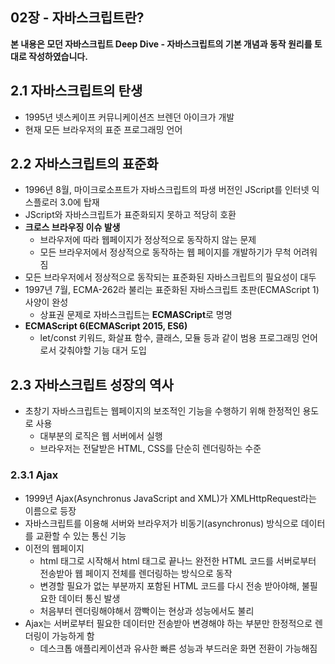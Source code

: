 ## 02장 - 자바스크립트란?

**본 내용은 모던 자바스크립트 Deep Dive - 자바스크립트의 기본 개념과 동작 원리를 토대로 작성하였습니다.**



## 2.1 자바스크립트의 탄생

* 1995년 넷스케이프 커뮤니케이션즈 브렌던 아이크가 개발
* 현재 모든 브라우저의 표준 프로그래밍 언어



## 2.2 자바스크립트의 표준화

* 1996년 8월, 마이크로소프트가 자바스크립트의 파생 버전인 JScript를 인터넷 익스플로러 3.0에 탑재
* JScript와 자바스크립트가 표준화되지 못하고 적당히 호환
* **크로스 브라우징 이슈 발생**
  * 브라우저에 따라 웹페이지가 정상적으로 동작하지 않는 문제
  * 모든 브라우저에서 정상적으로 동작하는 웹 페이지를 개발하기가 무척 어려워 짐
* 모든 브라우저에서 정상적으로 동작되는 표준화된 자바스크립트의 필요성이 대두
* 1997년 7월, ECMA-262라 불리는 표준화된 자바스크립트 초판(ECMAScript 1) 사양이 완성
  * 상표권 문제로 자바스크립트는 **ECMASCript**로 명명
* **ECMAScript 6(ECMAScript 2015, ES6)**
  * let/const 키워드, 화살표 함수, 클래스, 모듈 등과 같이 범용 프로그래밍 언어로서 갖춰야할 기능 대거 도입



## 2.3 자바스크립트 성장의 역사

* 초창기 자바스크립트는 웹페이지의 보조적인 기능을 수행하기 위해 한정적인 용도로 사용
  * 대부분의 로직은 웹 서버에서 실행
  * 브라우저는 전달받은 HTML, CSS를 단순히 렌더링하는 수준



### 2.3.1 Ajax

* 1999년 Ajax(Asynchronus JavaScript and XML)가 XMLHttpRequest라는 이름으로 등장
* 자바스크립트를 이용해 서버와 브라우저가 비동기(asynchronus) 방식으로 데이터를 교환할 수 있는 통신 기능
* 이전의 웹페이지
  * html 태그로 시작해서 html 태그로 끝나느 완전한 HTML 코드를 서버로부터 전송받아 웹 페이지 전체를 렌더링하는 방식으로 동작
  * 변경할 필요가 없는 부분까지 포함된 HTML 코드를 다시 전송 받아야해, 불필요한 데이터 통신 발생
  * 처음부터 렌더링해야해서 깜빡이는 현상과 성능에서도 불리
* Ajax는 서버로부터 필요한 데이터만 전송받아 변경해야 하는 부분만 한정적으로 렌더링이 가능하게 함
  * 데스크톱 애플리케이션과 유사한 빠른 성능과 부드러운 화면 전환이 가능해짐